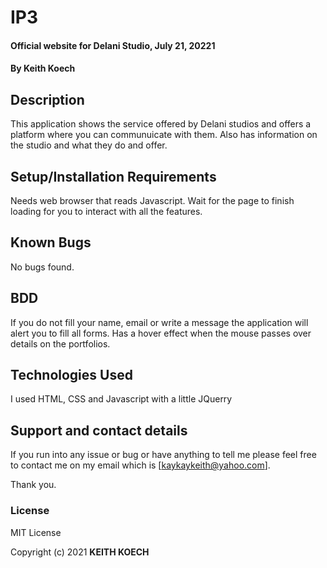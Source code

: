 # IP3

#### Official website for Delani Studio, July 21, 20221
#### By **Keith Koech**
## Description
This application shows the service offered by Delani studios and offers a platform where you can communuicate with them. Also has information on the studio and what they do and offer.
## Setup/Installation Requirements
Needs web browser that reads Javascript.
Wait for the page to finish loading for you to interact with all the features.

## Known Bugs
No bugs found.

## BDD
If you do not fill your name, email or write a message the application will alert you to fill all forms.
Has a hover effect when the mouse passes over details on the portfolios.
## Technologies Used
I used HTML, CSS and Javascript with a little JQuerry
## Support and contact details
If you run into any issue or bug or have anything to tell me please feel free to contact me on my email which is [kaykaykeith@yahoo.com].

Thank you.
### License
MIT License

Copyright (c) 2021 **KEITH KOECH**
  